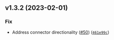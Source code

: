 <!--next-version-placeholder-->

## v1.3.2 (2023-02-01)
### Fix
* Address connector directionality ([#50](https://github.com/meroxa/meroxa-py/issues/50)) ([`461e99c`](https://github.com/meroxa/meroxa-py/commit/461e99c8fd521aa26403d8627fbde8a331800f00))
